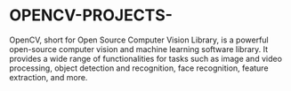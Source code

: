 # OPENCV-PROJECTS-
OpenCV, short for Open Source Computer Vision Library, is a powerful open-source computer vision and machine learning software library. It provides a wide range of functionalities for tasks such as image and video processing, object detection and recognition, face recognition, feature extraction, and more.
